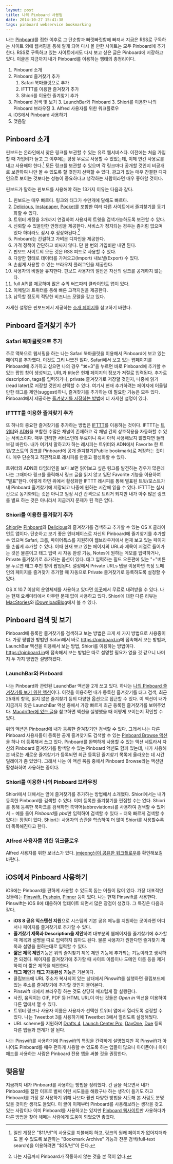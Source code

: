 ```yaml
---
layout: post
title: 나의 Pinboard 사용법
date: 2014-10-27 15:41:38
tags: pinboard webservice bookmarking
---
```



나는 [Pinboard][8451-002]를 접한 이후로 그 단순함과 빠릿빠릿함에 빠져서 지금은 RSS로 구독하는 사이트 외에 웹서핑을 통해 알게 되어 다시 볼 만한 사이트는 모두 Pinboard에 추가한다. RSS로 구독하고 있는 사이트에서도 다시 보고 싶은 글은 Pinboard에 저장하고 있다. 이글은 지금까지 내가 Pinboard를 이용하는 행태의 총정리이다.


1. Pinboard 소개
2. Pinboard 즐겨찾기 추가
	1. Safari 북마클릿으로 추가
	2. IFTTT를 이용한 즐겨찾기 추가
	3. Shiori를 이용한 즐겨찾기 추가
3. Pinboard 검색 및 보기
	3. LaunchBar와 Pinboard
	3. Shiori를 이용한 나의 Pinboard 브라우징
	3. Alfred 사용자를 위한 워크플로우
4. iOS에서 Pinboard 사용하기
5. 맺음말

## Pinboard 소개

핀보드는 온라인에서 찾은 링크를 보관할 수 있는 유료 웹서비스다. 이전에는 처음 가입할 때 가입비가 들고 그 이후에는 평생 무료로 사용할 수 있었는데, 이제 연간 사용료를 내고 사용해야 한다.[^1] 모든 링크를 보관할 수 있으며 각 링크마다 공개할 것인지 비공개로 보관하여 나만 볼 수 있도록 할 것인지 선택할 수 있다. 광고가 없는 매우 간결한 디자인으로 보이는 것보다는 성능이 중요하다고 생각하는 사람이라면 매우 좋아할 것이다.

핀보드가 말하는 핀보드를 사용해야 하는 13가지 이유는 다음과 같다.

1. 핀보드는 매우 빠르다. 링크와 태그가 수만개에 달해도 빠르다.
2. [Delicious][3899-001], [Instapaper][3899-002], [Pocket][3899-003]를 포함한 여러 다른 사이트에서 즐겨찾기를 동기화할 수 있다.
3. 트위터 계정을 3개까지 연결하여 사용자의 트윗을 검색가능하도록 보관할 수 있다.
4. 신뢰할 수 있을만한 안정성을 제공한다. 서비스가 정지되는 경우는 좀처럼 없으며 있다 하더라도 잠시 후 정상화된다.[^3]
5. Pinboard는 간결하고 가벼운 디자인을 제공한다.
6. 가격 정책이 간단하고 비싸지 않다. 단 한 번의 가입비만 내면 된다.
7. 핀보드 사이트의 모든 것은 RSS 피드로 사용할 수 있다.
8. 다양한 형태로 데이터를 가져오고(Import) 내보낼(Export) 수 있다.
9. 손쉽게 사용할 수 있는 브라우저 플러그인을 제공한다.
10. 사용자의 비밀을 유지한다. 핀보드 사용자의 절반은 자신의 링크를 공개하지 않는다.
11. full API를 제공하며 많은 수의 써드파티 클라이언트 앱이 있다.
12. 이메일과 트위터를 통해 빠른 고객지원을 제공한다.
13. 납득할 정도의 적당한 비즈니스 모델을 갖고 있다.

자세한 설명은 핀보드에서 제공하는 [소개 페이지](https://pinboard.in/tour/ "Pinboard Site Tour — Better Online Bookmarking!")를 참고하기 바란다.

## Pinboard 즐겨찾기 추가

### Safari 북마클릿으로 추가

주로 맥북으로 웹서핑을 하는 나는 Safari 북마클릿을 이용해서 Pinboard에 보고 있는 페이지를 추가했다. 이것도 그리 나쁘진 않다. Safari에서 보고 있는 웹페이지를 Pinboard에 추가하고 싶으면 나의 경우 "⌘+3"을 누르면 바로 Pinboard에 추가할 수 있는 팝업 창이 생성되고, URL과 title은 현재 페이지의 정보가 저절로 입력된다. 추가로 description, tags를 입력하거나, private 즐겨찾기로 저장할 것인지, 나중에 읽기(read later)로 저장할 것인지 선택할 수 있다. 여기서 현재 추가하려는 페이지에 어울릴만한 태그를 제안(suggest)하니, 즐겨찾기를 추가하는 데 필요한 기능은 모두 있다. Pinboard에서 제공하는 [즐겨찾기를 저장하는 방법](https://pinboard.in/howto/#saving "Pinboard: howto page")에 더 자세한 설명이 있다.

### IFTTT를 이용한 즐겨찾기 추가

또 하나의 중요한 즐겨찾기를 추가하는 방법은 [IFTTT][8451-001]를 이용하는 것이다. IFTTT는 [트위터](http://twitter.com/)와 [ADN](http://app.net/)을 포함한 수많은 채널이 존재하고 각 채널 간의 상호작용을 자동화할 수 있는 서비스이다. 매우 편리한 서비스인데 무료이니 혹시 아직 사용해보지 않았다면 둘러보길 바란다. 내가 여기서 말하고자 하는 레시피는 트위터와 ADN에서 Favorite 한 트윗/포스트의 링크를 Pinboard에 공개 즐겨찾기(Public bookmark)로 저장하는 것이다. 매우 단순하고 직관적으로 레시피를 만들고 활성화할 수 있다.

 트위터와 ADN의 타임라인을 보다 보면 읽어보고 싶은 링크를 발견하는 경우가 많은데 나는 그때마다 링크를 클릭해서 링크 글을 읽지 않고 일단 Favorite 기능을 이용하여 "별표"한다. 이렇게 하면 위에서 활성화한 IFTTT 레시피를 통해 별표된 트윗/포스트가 내 Pinboard 즐겨찾기에 저장되고 나중에 원하는 시간에 읽을 수 있다. IFTTT는 실시간으로 동기화되는 것은 아니고 일정 시간 간격으로 트리거 되지만 내가 아주 많은 링크를 별표 하는 것은 아니라서 지금까지 문제가 된 적은 없다.

### Shiori를 이용한 즐겨찾기 추가

[Shiori](http://aki-null.net/shiori/ "Shiori - Pinboard and Delicious OS X client")는 [Pinboard][8451-002]와 [Delicious][8451-003]의 즐겨찾기를 검색하고 추가할 수 있는 OS X 클라이언트 앱이다. 단순하고 보기 좋은 인터페이스로 자신의 Pinboard에 즐겨찾기를 추가할 수 있으며 Safari, 크롬, 파이어폭스를 지원하여 웹브라우저에서 현재 보고 있는 페이지를 손쉽게 추가할 수 있다. 이때 현재 보고 있는 페이지의 URL과 제목이 저절로 들어가는 것은 물론이고 태그 입력 시 자동 완성 기능, Notes에 원하는 메모를 입력하거나, Private 즐겨찾기로 추가하는 옵션이 있다. 태그 입력하는 필드 오른편에 있는 "+"버튼을 누르면 태그 추천 창이 팝업된다. 설정에서 Private URLs 탭을 이용하면 특정 도메인의 페이지를 즐겨찾기 추가할 때 자동으로 Private 즐겨찾기로 등록하도록 설정할 수 있다.

 OS X 10.7 이상의 운영체제를 사용하고 있다면 [이곳](http://aki-null.net/shiori/release/Shiori_1.0.2.zip)에서 무료로 내려받을 수 있다. 나는 현재 요세미티에서 아무런 문제 없이 사용하고 있다. Shiori에 대한 다른 리뷰는 [MacStories](http://www.macstories.net/mac/shiori-free-pinboard-client-for-mac/ "Shiori, Free Pinboard Client for Mac – MacStories")와 [iDownloadBlog](http://www.idownloadblog.com/2013/11/30/shiori-my-favorite-pinboard-utility-for-the-mac/ "Shiori: my favorite Pinboard utility for the Mac")에서 볼 수 있다.

## Pinboard 검색 및 보기

Pinboard에 등록한 즐겨찾기를 검색하고 보는 방법은 크게 세 가지 방법으로 사용중이다. 가장 평범한 방법인 Safari에서 바로 <https://pinboard.in>에 접속해서 보는 방법과, LaunchBar 액션을 이용해서 보는 방법, Shiori를 이용하는 방법이다. <https://pinboard.in>에 접속해서 보는 방법은 따로 설명할 필요가 없을 것 같으니 나머지 두 가지 방법만 설명하겠다.

### LaunchBar와 Pinboard

나는 Pinboard와 관련된 LaunchBar 액션을 2개 쓰고 있다. 하나는 [나의 Pinboard 즐겨찾기를 보기 위한 액션](https://github.com/gillibrand/launchbar-pinboard "gillibrand/launchbar-pinboard")이다. 이것을 이용하면 내가 등록한 즐겨찾기를 태그 검색, 최근 25개의 항목, 읽지 않은 즐겨찾기 등의 다양한 옵션으로 접근할 수 있다. 이 액션이 내가 지금까지 찾은 LaunchBar 액션 중에서 가장 빠르게 최근 등록된 즐겨찾기를 보여주었다. [Macdrifter에 있는 글](http://www.macdrifter.com/2014/07/pinboard-actions-for-launchbar.html "Pinboard Actions for Launchbar")을 참고하면 액션을 실행했을 때 어떻게 보이는지 확인할 수 있다. 

 위의 액션은 Pinboard에 내가 등록한 즐겨찾기만 검색할 수 있다. 그래서 나는 다른 Pinboard 사용자들이 등록한 공개 즐겨찾기도 검색할 수 있는 [Pinboard Browse 액션](https://github.com/nbjahan/launchbar-pinboard/releases/tag/v1.0.2)을 하나 더 등록해서 쓰고 있다. Pinboard를 완벽하게 사용할 수 있는 액션 세트라서 자신의 Pinboard 즐겨찾기를 탐색할 수 있는 Pinboard 액션도 함께 있는데, 내가 사용해 본 바로는 새로운 즐겨찾기가 등록되면 최근 등록된 즐겨찾기 목록에 올라오는 데 시간 딜레이가 좀 있었다. 그래서 나는 이 액션 묶음 중에서 Pinboard Browse라는 액션만 활성화하여 사용하는 중이다.

### Shiori를 이용한 나의 Pinboard 브라우징

Shiori에서 대해서는 앞에 즐겨찾기를 추가하는 방법에서 소개했다. Shiori에서는 내가 등록한 Pinboard를 검색할 수 있다. 이미 등록한 즐겨찾기를 편집할 수는 없다. Shiori를 통해 등록한 북마크를 검색하면 축약어(abbreviations)를 사용하여 검색할 수 있어서 − 예를 들어 *Pinboard*를 *pbd*만 입력하여 검색할 수 있다 − 더욱 빠르게 검색할 수 있다는 장점이 있다. Shiori는 사용자의 습관을 학습하여 더 많이 Shiori를 사용할수록 더 똑똑해진다고 한다.

### Alfred 사용자를 위한 워크플로우
 
  Alfred 사용자를 위한 보너스가 있다. [jmjeong님이 공유한 워크플로우](http://www.alfredforum.com/topic/4426-alfred-pinboard-version-225-updated/ "alfred-pinboard version 2.25 (updated) - Share your Workflows - Alfred App Community Forum")를 확인해보길 바란다.
  
## iOS에서 Pinboard 사용하기

iOS에는 Pinboard를 편하게 사용할 수 있도록 돕는 어플이 많이 있다. 가장 대표적인 것들에는 [Pinswift](https://itunes.apple.com/kr/app/pinswift-fast-powerful-pinboard/id766741240?mt=8&uo=4), [Pushpin](https://itunes.apple.com/kr/app/pushpin-for-pinboard/id548052590?mt=8&uo=4), [Pinner][8451-004] 등이 있다. 나는 현재 Pinswift를 사용한다. Pinswift는 iOS 8에 대응하여 업데이트 되면서 많은 장점이 생겼다. 그 특징은 다음과 같다.

* **iOS 8 공유 익스텐션 지원**으로 시스템의 기본 공유 메뉴를 지원하는 곳이라면 어디서나 페이지를 즐겨찾기로 추가할 수 있다.
* **즐겨찾기 제목과 Description을 제안**하여 대부분의 웹페이지를 즐겨찾기에 추가할 때 제목과 설명을 따로 입력하지 않아도 된다. 물론 사용자가 원한다면 즐겨찾기 제목과 설명을 원하는대로 입력할 수 있다.
* **짧은 제목 제안**기능은 위의 즐겨찾기 제목 제안 기능에 추가되는 기능이라고 생각하면 되겠다. 페이지를 즐겨찾기에 추가할 때 사이트 이름이나 도메인 이름 등을 제거하여 더 짧은 제목을 제안한다.
* **태그 제안**과 **태그 자동완성 기능**은 기본이다.
* 클립보드에 URL 주소가 복사되어 있는 상태에서 Pinswift를 실행하면 클립보드에 있는 주소를 즐겨찾기에 추가할 것인지 물어본다.
* Pinswift 내에서 브라우징 하는 것도 상당히 매끄럽게 잘 실행된다.
* 사진, 움직이는 GIF, PDF 등 HTML URL이 아닌 것들은 *Open in* 액션을 이용하여 다른 앱에서 열 수 있다.
* 트위터 링크나 사용자 이름은 사용자가 선택한 트위터 앱에서 열리도록 설정할 수 있다. 나는 Tweetbot 3를 사용하기에 Tweetbot 3에서 열리도록 설정해뒀다.
* URL scheme를 지원하여 [Drafts 4][8451-005], [Launch Center Pro][8451-006], [DayOne][8451-007], [Due][8451-008] 등의 다른 앱들과 연계가 잘 된다.

나는 Pinswift를 사용하기에 Pinswift의 특징을 간략하게 설명했지만 꼭 Pinswift가 아니어도 Pinboard를 매우 편하게 사용할 수 있도록 하는 앱들이 많으니 아이폰이나 아이패드를 사용하는 사람은 Pinboard 전용 앱을 써볼 것을 권장한다.

## 맺음말

지금까지 내가 Pinboard를 사용하는 방법을 정리했다. 긴 글을 적으면서 내가 Pinboard를 접한 이후로 벌써 이런 시도들을 해봤구나 하는 생각이 들기도 하고 Pinboard를 가장 잘 사용하기 위해 나보다 훨씬 다양한 방법을 시도해 본 사람도 분명 있을 것이란 생각도 들었다. 이 글이 이제부터 Pinboard를 사용해보려는 생각을 갖고 있는 사람이나 이미 Pinboard를 사용하고는 있지만 [Pinboard 웹사이트](http://pinboard.in "Pinboard website")만 사용하다가 다른 방법을 찾아 헤메는 사람에게 도움이 되었으면 좋겠다.

[8451-001]: https://ifttt.com/
[8451-002]: https://pinboard.in/
[8451-003]: https://delicious.com/
[8451-004]: https://itunes.apple.com/kr/app/pinner-for-pinboard/id591613202?l=en&mt=8
[8451-005]: https://itunes.apple.com/kr/app/drafts-4-quickly-capture-notes/id905337691?l=en&mt=8
[8451-006]: https://itunes.apple.com/kr/app/launch-center-pro/id532016360?l=en&mt=8
[8451-007]: https://itunes.apple.com/kr/app/day-one-journal-notes-diary/id421706526?l=en&mt=8
[8451-008]: https://itunes.apple.com/kr/app/due-super-fast-reminders-reusable/id390017969?l=en&mt=8
[3899-001]: https://delicious.com/
[3899-002]: https://www.instapaper.com/
[3899-003]: https://getpocket.com/

[^1]: 일반 계정은 "$11/년"의 사용료를 지불해야 하고, 링크의 원래 페이지가 없어지더라도 볼 수 있도록 보관하는 "Bookmark Archive" 기능과 전문 검색(full-text search)을 이용하려면 "$25/년"이 든다.

[^3]: 나는 지금까지 Pinboard가 작동하지 않는 것을 본 적이 없다.